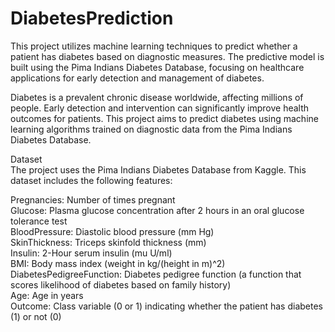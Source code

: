 # DiabetesPrediction
This project utilizes machine learning techniques to predict whether a patient has diabetes based on diagnostic measures. The predictive model is built using the Pima Indians Diabetes Database, focusing on healthcare applications for early detection and management of diabetes.<br>

Diabetes is a prevalent chronic disease worldwide, affecting millions of people. Early detection and intervention can significantly improve health outcomes for patients. This project aims to predict diabetes using machine learning algorithms trained on diagnostic data from the Pima Indians Diabetes Database.<br>

Dataset<br>
The project uses the Pima Indians Diabetes Database from Kaggle. This dataset includes the following features:<br>

Pregnancies: Number of times pregnant<br>
Glucose: Plasma glucose concentration after 2 hours in an oral glucose tolerance test<br>
BloodPressure: Diastolic blood pressure (mm Hg)<br>
SkinThickness: Triceps skinfold thickness (mm)<br>
Insulin: 2-Hour serum insulin (mu U/ml)<br>
BMI: Body mass index (weight in kg/(height in m)^2)<br>
DiabetesPedigreeFunction: Diabetes pedigree function (a function that scores likelihood of diabetes based on family history)<br>
Age: Age in years<br>
Outcome: Class variable (0 or 1) indicating whether the patient has diabetes (1) or not (0)<br>

